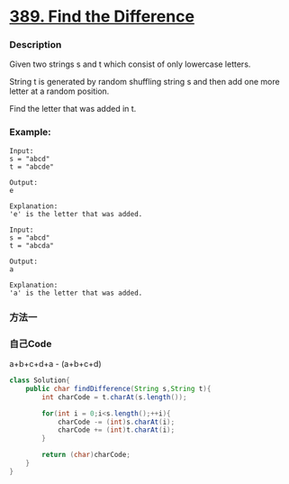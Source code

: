 # [389. Find the Difference](https://leetcode.com/problems/find-the-difference/description/)


### Description

Given two strings s and t which consist of only lowercase letters.

String t is generated by random shuffling string s and then add one more letter at a random position.

Find the letter that was added in t.


### Example:
 

    Input:
    s = "abcd"
    t = "abcde"

    Output:
    e

    Explanation:
    'e' is the letter that was added.

    Input:
    s = "abcd"
    t = "abcda"

    Output:
    a

    Explanation:
    'a' is the letter that was added.
### 方法一

### 自己Code
 a+b+c+d+a - (a+b+c+d)

```java
class Solution{
    public char findDifference(String s,String t){
        int charCode = t.charAt(s.length());

        for(int i = 0;i<s.length();++i){
            charCode -= (int)s.charAt(i);
            charCode += (int)t.charAt(i);
        }

        return (char)charCode;
    }
}
```
